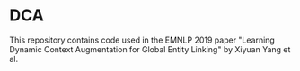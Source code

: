 # DCA
This repository contains code used in the EMNLP 2019 paper "Learning Dynamic Context Augmentation for Global Entity Linking" by Xiyuan Yang et al.
